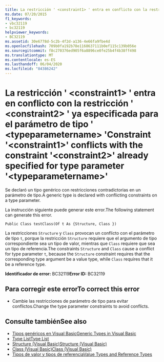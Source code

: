 ```yaml
---
title: La restricción ' <constraint1> ' entra en conflicto con la restricción ' <constraint2> ' ya especificada para el parámetro de tipo ' <typeparametername> '
ms.date: 07/20/2015
f1_keywords:
- vbc32119
- bc32119
helpviewer_keywords:
- BC32119
ms.assetid: 30e6778d-5c2b-4f2d-a136-4e66fa9fbe4d
ms.openlocfilehash: 709b0fa192b78e1168637111b0ef115c139b056e
ms.sourcegitcommit: f8c270376ed905f6a8896ce0fe25b4f4b38ff498
ms.translationtype: MT
ms.contentlocale: es-ES
ms.lasthandoff: 06/04/2020
ms.locfileid: "84386242"
---
```

# <a name="constraint-constraint1-conflicts-with-the-constraint-constraint2-already-specified-for-type-parameter-typeparametername"></a><span data-ttu-id="f4688-102">La restricción ' \<constraint1> ' entra en conflicto con la restricción ' \<constraint2> ' ya especificada para el parámetro de tipo ' \<typeparametername> '</span><span class="sxs-lookup"><span data-stu-id="f4688-102">Constraint '\<constraint1>' conflicts with the constraint '\<constraint2>' already specified for type parameter '\<typeparametername>'</span></span>
<span data-ttu-id="f4688-103">Se declaró un tipo genérico con restricciones contradictorias en un parámetro de tipo.</span><span class="sxs-lookup"><span data-stu-id="f4688-103">A generic type is declared with conflicting constraints on a type parameter.</span></span>  
  
 <span data-ttu-id="f4688-104">La instrucción siguiente puede generar este error.</span><span class="sxs-lookup"><span data-stu-id="f4688-104">The following statement can generate this error.</span></span>  
  
 `Public Class testClass(Of t As {Structure, Class })`  
  
 <span data-ttu-id="f4688-105">La restricciones `Structure` y `Class` provocan un conflicto con el parámetro de tipo `t`, porque la restricción `Structure` requiere que el argumento de tipo correspondiente sea un tipo de valor, mientras que `Class` requiere que sea un tipo de referencia.</span><span class="sxs-lookup"><span data-stu-id="f4688-105">The constraints `Structure` and `Class` cause a conflict for type parameter `t`, because the `Structure` constraint requires that the corresponding type argument be a value type, while `Class` requires that it be a reference type.</span></span>  
  
 <span data-ttu-id="f4688-106">**Identificador de error:** BC32119</span><span class="sxs-lookup"><span data-stu-id="f4688-106">**Error ID:** BC32119</span></span>  
  
## <a name="to-correct-this-error"></a><span data-ttu-id="f4688-107">Para corregir este error</span><span class="sxs-lookup"><span data-stu-id="f4688-107">To correct this error</span></span>  
  
- <span data-ttu-id="f4688-108">Cambie las restricciones de parámetro de tipo para evitar conflictos.</span><span class="sxs-lookup"><span data-stu-id="f4688-108">Change the type parameter constraints to avoid conflicts.</span></span>  
  
## <a name="see-also"></a><span data-ttu-id="f4688-109">Consulte también</span><span class="sxs-lookup"><span data-stu-id="f4688-109">See also</span></span>

- [<span data-ttu-id="f4688-110">Tipos genéricos en Visual Basic</span><span class="sxs-lookup"><span data-stu-id="f4688-110">Generic Types in Visual Basic</span></span>](../programming-guide/language-features/data-types/generic-types.md)
- [<span data-ttu-id="f4688-111">Type List</span><span class="sxs-lookup"><span data-stu-id="f4688-111">Type List</span></span>](../language-reference/statements/type-list.md)
- [<span data-ttu-id="f4688-112">Structure (Visual Basic)</span><span class="sxs-lookup"><span data-stu-id="f4688-112">Structure (Visual Basic)</span></span>](../language-reference/statements/structure-statement.md)
- [<span data-ttu-id="f4688-113">Class (Visual Basic)</span><span class="sxs-lookup"><span data-stu-id="f4688-113">Class (Visual Basic)</span></span>](../language-reference/statements/class-statement.md)
- [<span data-ttu-id="f4688-114">Tipos de valor y tipos de referencia</span><span class="sxs-lookup"><span data-stu-id="f4688-114">Value Types and Reference Types</span></span>](../programming-guide/language-features/data-types/value-types-and-reference-types.md)
